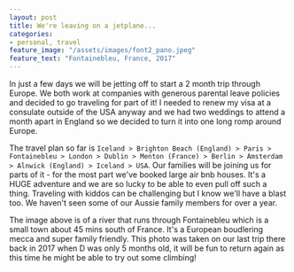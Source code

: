 ```yaml
---
layout: post
title: We're leaving on a jetplane...
categories:
- personal, travel
feature_image: "/assets/images/font2_pano.jpeg"
feature_text: "Fontainebleu, France, 2017"
---
```


In just a few days we will be jetting off to start a 2 month trip through Europe. We both work at companies with generous parental leave policies and decided to go traveling for part of it! I needed to renew my visa at a consulate outside of the USA anyway and we had two weddings to attend a month apart in England so we decided to turn it into one long romp around Europe.

The travel plan so far is `Iceland > Brighton Beach (England) > Paris > Fontainebleu > London > Dublin > Menton (France) > Berlin > Amsterdam > Alnwick (England) > Iceland > USA`. Our families will be joining us for parts of it - for the most part we've booked large air bnb houses. It's a HUGE adventure and we are so lucky to be able to even pull off such a thing. Traveling with kiddos can be challenging but I know we'll have a blast too. We haven't seen some of our Aussie family members for over a year.

The image above is of a river that runs through Fontainebleu which is a small town about 45 mins south of France. It's a European boudlering mecca and super family friendly. This photo was taken on our last trip there back in 2017 when D was only 5 months old, it will be fun to return again as this time he might be able to try out some climbing!

